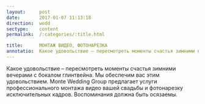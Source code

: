 ```yaml
---
layout:     post
date:       2017-01-07 11:13:18
direction:  wedd
sectype:    content
permalink:  /:categories/:title.html

title:      МОНТАЖ ВИДЕО, ФОТОНАРЕЗКА                
annotatio:  Какое удовольствие – пересмотреть моменты счастья зимними вечерами с бокалом глинтвейна. Мы обеспечим вас этим удовольствием. Monte Wedding Group предлагает услуги профессионального монтажа видео вашей свадьбы и фотонарезку исключительных кадров. Воспоминания должна быть осязаемы.   
---
```


Какое удовольствие – пересмотреть моменты счастья зимними вечерами с бокалом глинтвейна. Мы обеспечим вас этим удовольствием. Monte Wedding Group предлагает услуги профессионального монтажа видео вашей свадьбы и фотонарезку исключительных кадров. Воспоминания должна быть осязаемы. 